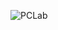 ![PCLab](https://user-images.githubusercontent.com/79298881/112709183-6e7ab300-8e8d-11eb-843b-f03ad3722f2e.png)
